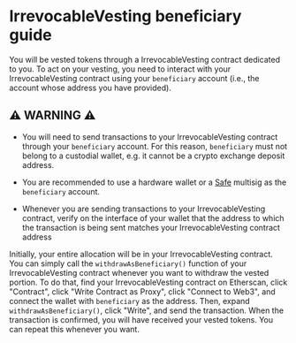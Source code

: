 # IrrevocableVesting beneficiary guide

You will be vested tokens through a IrrevocableVesting contract dedicated to you.
To act on your vesting, you need to interact with your IrrevocableVesting contract using your `beneficiary` account (i.e., the account whose address you have provided).

## ⚠️ WARNING ⚠️

- You will need to send transactions to your IrrevocableVesting contract through your `beneficiary` account.
  For this reason, `beneficiary` must not belong to a custodial wallet, e.g. it cannot be a crypto exchange deposit address.

- You are recommended to use a hardware wallet or a [Safe](https://safe.global/) multisig as the `beneficiary` account.

- Whenever you are sending transactions to your IrrevocableVesting contract, verify on the interface of your wallet that the address to which the transaction is being sent matches your IrrevocableVesting contract address

Initially, your entire allocation will be in your IrrevocableVesting contract.
You can simply call the `withdrawAsBeneficiary()` function of your IrrevocableVesting contract whenever you want to withdraw the vested portion.
To do that, find your IrrevocableVesting contract on Etherscan, click "Contract", click "Write Contract as Proxy", click "Connect to Web3", and connect the wallet with `beneficiary` as the address.
Then, expand `withdrawAsBeneficiary()`, click "Write", and send the transaction.
When the transaction is confirmed, you will have received your vested tokens.
You can repeat this whenever you want.
